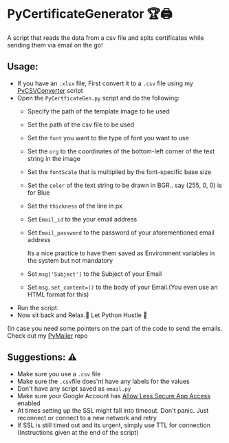 # PyCertificateGenerator 🏆🖨
A script that reads the data from a csv file and spits certificates while sending them via email on the go!

## Usage:

- If you have an ```.xlsx``` file, First convert it to a ```.csv``` file using my [PyCSVConverter](https://github.com/smaranjitghose/PyCSVConverter) script
- Open the ```PyCertficateGen.py``` script and do the following:
  - Specify the path of the template image to be used
  - Set the path of the csv file to be used
  - Set the ```font``` you want to the type of font you want to use
  - Set the ```org``` to the coordinates of the bottom-left corner of the text string in the image
  - Set the ```fontScale``` that is multiplied by the font-specific base size
  - Set the ```color``` of the text string to be drawn in BGR.. say (255, 0, 0) is for Blue
  - Set the ```thickness``` of the line in px
  - Set ```Email_id``` to the your email address
  - Set ```Email_password``` to the password of your aforementioned email address
  
    Its a nice practice to have them saved as Environment variables in the system but not mandatory
  
  - Set ```msg['Subject']``` to the Subject of your Email
  - Set ```msg.set_content=()``` to the body of your Email.(You even use an HTML format for this)
- Run the script.
- Now sit back and Relax.🍹 Let Python Hustle 💪

(In case you need some pointers on the part of the code to send the emails. Check out my [PyMailer](https://github.com/smaranjitghose/PyMailer) repo
  
## Suggestions: ⚠
- Make sure you use a ```.csv``` file
- Make sure the ```.csv```file does'nt have any labels for the values 
- Don't have any script saved as ```email.py```
- Make sure your Google Account has [Allow Less Secure App Access](https://myaccount.google.com/lesssecureapps) enabled
- At times setting up the SSL might fall into timeout. Don't panic. Just reconnect or connect to a new network and retry
- If SSL is still timed out and its urgent, simply use TTL for connection (Instructions given at the end of the script)
